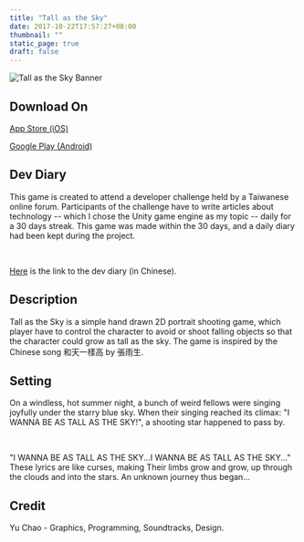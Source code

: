 ```yaml
---
title: "Tall as the Sky"
date: 2017-10-22T17:57:27+08:00
thumbnail: ""
static_page: true
draft: false
---
```

![Tall as the Sky Banner](/tall-as-the-sky/tall-as-the-sky-banner.png)

## Download On
[App Store (iOS)](https://itunes.apple.com/us/app/wo-yao-he-tian-yi-yang-gao!/id1190065264)

[Google Play (Android)](https://play.google.com/store/apps/details?id=com.ShineRightStudio.TallAsTheSky)

## Dev Diary
This game is created to attend a developer challenge held by a Taiwanese online forum. Participants of the challenge have to write articles about technology -- which I chose the Unity game engine as my topic -- daily for a 30 days streak. This game was made within the 30 days, and a daily diary had been kept during the project.

<br />

[Here](https://ithelp.ithome.com.tw/articles/10184576) is the link to the dev diary (in Chinese).

## Description
Tall as the Sky is a simple hand drawn 2D portrait shooting game, which player have to control the character to avoid or shoot falling objects so that the character could grow as tall as the sky. The game is inspired by the Chinese song 和天一樣高 by 張雨生.

## Setting
On a windless, hot summer night, a bunch of weird fellows were singing joyfully under the starry blue sky. When their singing reached its climax: "I WANNA BE AS TALL AS THE SKY!", a shooting star happened to pass by.

<br />

"I WANNA BE AS TALL AS THE SKY...I WANNA BE AS TALL AS THE SKY..." These lyrics are like curses, making Their limbs grow and grow, up through the clouds and into the stars. An unknown journey thus began...

## Credit
Yu Chao - Graphics, Programming, Soundtracks, Design.